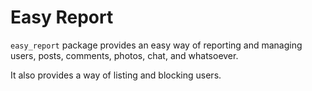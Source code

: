 # Easy Report


`easy_report` package provides an easy way of reporting and managing users, posts, comments, photos, chat, and whatsoever.

It also provides a way of listing and blocking users.

